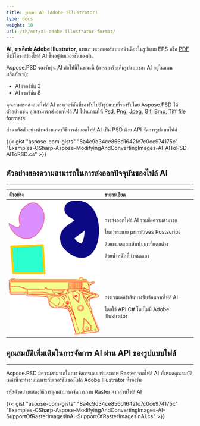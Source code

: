 ```yaml
---
title: รูปแบบ AI (Adobe Illustrator)
type: docs
weight: 10
url: /th/net/ai-adobe-illustrator-format/
---
```


**AI, งานศิลปะ Adobe Illustrator**, แทนภาพเวกเตอร์แบบหน้าเดียวในรูปแบบ EPS หรือ [PDF](https://wiki.fileformat.com/view/pdf/) ซึ่งมีโครงสร้างไฟล์ AI ขึ้นอยู่กับเวอร์ชันของมัน

Aspose.PSD รองรับรุ่น AI ต่อไปนี้ในขณะนี้ (การรองรับเต็มรูปแบบของ AI อยู่ในแผนผลิตภัณฑ์):

- AI เวอร์ชัน 3
- AI เวอร์ชัน 8



คุณสามารถส่งออกไฟล์ AI ของเวอร์ชันที่รองรับไปยังรูปแบบที่รองรับโดย Aspose.PSD ได้ ตัวอย่างเช่น คุณสามารถส่งออกไฟล์ AI โปรแกรมให้ [Psd](https://wiki.fileformat.com/image/psd/), [Png](https://wiki.fileformat.com/image/png/), [Jpeg](https://wiki.fileformat.com/image/jpeg/), [Gif](https://wiki.fileformat.com/image/gif/), [Bmp](https://wiki.fileformat.com/image/bmp/), [Tiff ](https://wiki.fileformat.com/image/tiff)file formats

ส่วนรหัสตัวอย่างด้านล่างแสดงวิธีการส่งออกไฟล์ AI เป็น PSD ด้วย API จัดการรูปแบบไฟล์

{{< gist "aspose-com-gists" "8a4c9d34ce856d1642fc7c0ce974175c" "Examples-CSharp-Aspose-ModifyingAndConvertingImages-AI-AIToPSD-AIToPSD.cs" >}}


## **ตัวอย่างของความสามารถในการส่งออกปัจจุบันของไฟล์ AI**
-----

|**ตัวอย่าง**|**รายละเอียด**|
| :- | :- |
|![todo:image_alt_text](ai-adobe-illustrator-format_1.png)|<p>การส่งออกไฟล์ AI รวมถึงความสามารถ</p><p>ในการระบาย primitives Postscript</p><p>ด้วยขนาดและเส้นปากกาที่แตกต่าง</p><p>ด้วยน้ำหนักที่กำหนดเอง</p>|
|![todo:image_alt_text](ai-adobe-illustrator-format_2.png)|<p>การเรนเดอร์เส้นทางซับซ้อนจากไฟล์ AI</p><p>โดยใช้ API C# โดยไม่มี Adobe Illustrator</p>|

## **คุณสมบัติเพิ่มเติมในการจัดการ AI ผ่าน API ของรูปแบบไฟล์**
-----

Aspose.PSD มีความสามารถในการจัดการเลเยอร์และภาพ Raster จากไฟล์ AI ทั้งหมดคุณสมบัติเหล่านี้จะทำงานเฉพาะกับเวอร์ชันของไฟล์ Adobe Illustrator ที่รองรับ

รหัสตัวอย่างแสดงวิธีการคุณสามารถจัดการภาพ Raster จากส่วนไฟล์ AI

{{< gist "aspose-com-gists" "8a4c9d34ce856d1642fc7c0ce974175c" "Examples-CSharp-Aspose-ModifyingAndConvertingImages-AI-SupportOfRasterImagesInAI-SupportOfRasterImagesInAI.cs" >}}
